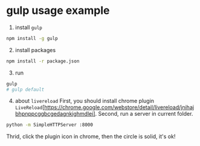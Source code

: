gulp usage example
=======

1. install `gulp`
```sh
npm install -g gulp
```

2. install packages
```sh 
npm install -r package.json
```

3. run
```sh
gulp
# gulp default
```

4. about `livereload`
First, you should install chrome plugin `LiveReload`[https://chrome.google.com/webstore/detail/livereload/jnihajbhpnppcggbcgedagnkighmdlei].
Second, run a server in current folder.
```sh
python -m SimpleHTTPServer :8000
```
Thrid, click the plugin icon in chrome, then the circle is solid, it's ok!